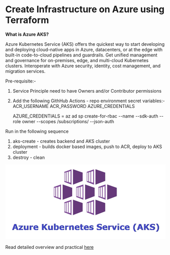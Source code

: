 # Create Infrastructure on Azure using Terraform

**What is Azure AKS?**

Azure Kubernetes Service (AKS) offers the quickest way to start developing and deploying cloud-native apps in Azure, datacenters, or at the edge with built-in code-to-cloud pipelines and guardrails. Get unified management and governance for on-premises, edge, and multi-cloud Kubernetes clusters. Interoperate with Azure security, identity, cost management, and migration services.

Pre-requisite:-
1) Service Principle need to have Owners and/or Contributor permissions
2) Add the following GithHub Actions - repo environment secret variables:-
   ACR_USERNAME
   ACR_PASSWORD
   AZURE_CREDENTIALS 

   AZURE_CREDENTIALS = az ad sp create-for-rbac --name <clustername> --sdk-auth  --role owner --scopes /subscriptions/<id> --json-auth




Run in the following sequence

1) aks-create - creates backend and AKS cluster
2) deployment - builds docker based images, push to ACR, deploy to AKS cluster
3) destroy  - clean 


![AKS](https://github.com/kshartul/aks-ga/blob/main/AKS.webp)

Read detailed overview and practical [here](https://learn.microsoft.com/en-us/azure/architecture/reference-architectures/containers/aks-microservices/images/aks.svg)
